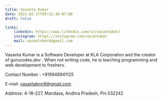 ```yaml
---
title: Vasanta Kumar
date: 2021-02-27T09:32:30-07:00
draft: false

links: 
    linkedin: https://www.linkedin.com/in/vasantakmr/
    instagram: https://instagram.com/vasantakmr
    mail: vasantakmr6@gmail.com
---
```


Vasanta Kumar is a Software Developer at KLA Corporation and the creator of gurucodes.dev . When not writing code, he is teaching programming and web development to freshers. 

Contact Number : +919948941125

E-mail: vasantakmr6@gmail.com

Address: 4-18-227, Mandasa, Andhra Pradesh, Pin:532242
<!-- 
youtube: https://www.youtube.com/@vasantakmr

medium: https://medium.com/@vasantakmr
twitter: https://twitter.com/vasantakmr
github: https://github.com/vasantakmr
portfolio: https://gurucodes.io -->
